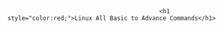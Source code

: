                                                <h1 style="color:red;">Linux All Basic to Advance Commands</h1>
